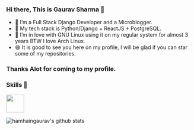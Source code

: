 ### Hi there, This is Gaurav Sharma 👋

- 🔭 I’m a Full Stack Django Developer and a Microblogger.
- 🌱 My tech stack is Python/Django + ReactJS + PostgreSQL.
- 👯 I’m in love with GNU Linux using it on my regular system for almost 3 years BTW I love Arch Linux.
- 😄 It is good to see you here on my profile, I will be glad if you can star some of my repositories.

### Thanks Alot for coming to my profile.

<!--
- 🤔 I’m looking for help with ...
- 💬 Ask me about ...
- 📫 How to reach me: ...
- 😄 Pronouns: ...
- ⚡ Fun fact: ...
-->

### Skills 🤖
<code><img height="48" src="https://img.icons8.com/nolan/64/python.png"></code>

![hamhaingaurav's github stats](https://github-readme-stats.vercel.app/api?username=hamhaingaurav&show_icons=true&theme=radical)
